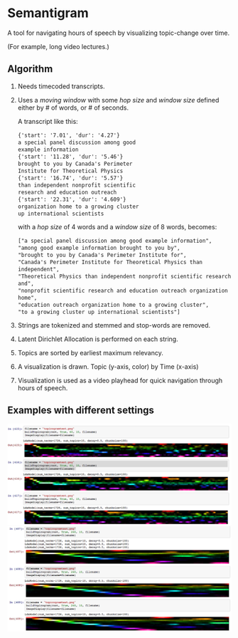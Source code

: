 # Semantigram
A tool for navigating hours of speech by visualizing topic-change over time. 

(For example, long video lectures.)

## Algorithm

1. Needs timecoded transcripts. 
2. Uses a *moving window* with some *hop size* and *window size* defined either by # of words, or # of seconds. 
    
    A transcript like this:
    ```
    {'start': '7.01', 'dur': '4.27'}
    a special panel discussion among good
    example information
    {'start': '11.28', 'dur': '5.46'}
    brought to you by Canada's Perimeter
    Institute for Theoretical Physics
    {'start': '16.74', 'dur': '5.57'}
    than independent nonprofit scientific
    research and education outreach
    {'start': '22.31', 'dur': '4.609'}
    organization home to a growing cluster
    up international scientists
    ```
    with a *hop size* of 4 words and a *window size* of 8 words, becomes:
    ```
    ["a special panel discussion among good example information",
    "among good example information brought to you by",
    "brought to you by Canada's Perimeter Institute for",
    "Canada's Perimeter Institute for Theoretical Physics than independent",
    "Theoretical Physics than independent nonprofit scientific research and",
    "nonprofit scientific research and education outreach organization home",
    "education outreach organization home to a growing cluster",
    "to a growing cluster up international scientists"]
     ```
3. Strings are tokenized and stemmed and stop-words are removed. 
4. Latent Dirichlet Allocation is performed on each string. 
5. Topics are sorted by earliest maximum relevancy. 
6. A visualization is drawn. Topic (y-axis, color) by Time (x-axis)
7. Visualization is used as a video playhead for quick navigation through hours of speech. 


## Examples with different settings 
<img src="semantigrams/sorted3_100iters.png">
<img src="semantigrams/sorted.png">
